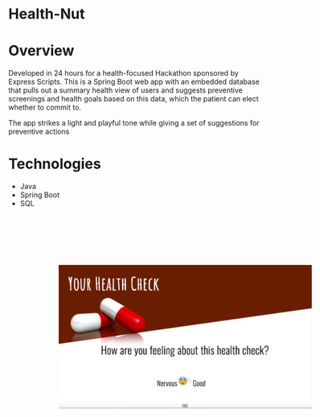 # Health-Nut

<h1>Overview</h1>

<p>Developed in 24 hours for a health-focused Hackathon sponsored by Express Scripts. This is a Spring Boot web app with an embedded database that pulls out a summary health view of users and suggests preventive screenings and health goals based on this data, which the patient can elect whether to commit to.<p>

<p>The app strikes a light and playful tone while giving a set of suggestions for preventive actions</p>

<h1>Technologies</h1>

<ul>
<li> Java </li>
<li> Spring Boot</li>
<li> SQL </li>
</ul>

<img src="healthcheck.png" style="padding: 100px" />
